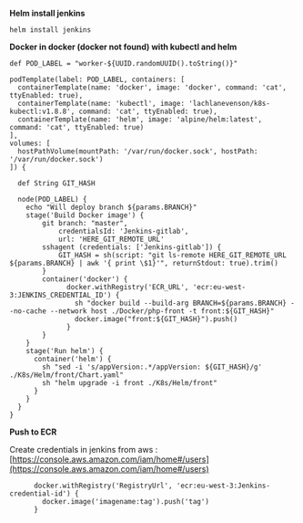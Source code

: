 **Helm install jenkins**

    helm install jenkins 

**Docker in docker (docker not found) with kubectl and helm** 

    def POD_LABEL = "worker-${UUID.randomUUID().toString()}"

    podTemplate(label: POD_LABEL, containers: [
      containerTemplate(name: 'docker', image: 'docker', command: 'cat', ttyEnabled: true),
      containerTemplate(name: 'kubectl', image: 'lachlanevenson/k8s-kubectl:v1.8.8', command: 'cat', ttyEnabled: true),
      containerTemplate(name: 'helm', image: 'alpine/helm:latest', command: 'cat', ttyEnabled: true)
    ],
    volumes: [
      hostPathVolume(mountPath: '/var/run/docker.sock', hostPath: '/var/run/docker.sock')
    ]) {

      def String GIT_HASH

      node(POD_LABEL) {
        echo "Will deploy branch ${params.BRANCH}"
        stage('Build Docker image') {
            git branch: "master",
                credentialsId: 'Jenkins-gitlab',
                url: 'HERE_GIT_REMOTE_URL'
            sshagent (credentials: ['Jenkins-gitlab']) {            
                GIT_HASH = sh(script: "git ls-remote HERE_GIT_REMOTE_URL ${params.BRANCH} | awk '{ print \$1}'", returnStdout: true).trim()
            }        
            container('docker') {
                  docker.withRegistry('ECR_URL', 'ecr:eu-west-3:JENKINS_CREDENTIAL_ID') {
                    sh "docker build --build-arg BRANCH=${params.BRANCH} --no-cache	--network host ./Docker/php-front -t front:${GIT_HASH}"
                    docker.image("front:${GIT_HASH}").push()
                  }
            }
        }
        stage('Run helm') {
          container('helm') {
            sh "sed -i 's/appVersion:.*/appVersion: ${GIT_HASH}/g' ./K8s/Helm/front/Chart.yaml"
            sh "helm upgrade -i front ./K8s/Helm/front"
          }
        }
      }
    }

**Push to ECR**

Create credentials in jenkins from aws : [https://console.aws.amazon.com/iam/home#/users](https://console.aws.amazon.com/iam/home#/users)

          docker.withRegistry('RegistryUrl', 'ecr:eu-west-3:Jenkins-credential-id') {
            docker.image('imagename:tag').push('tag')
          }
